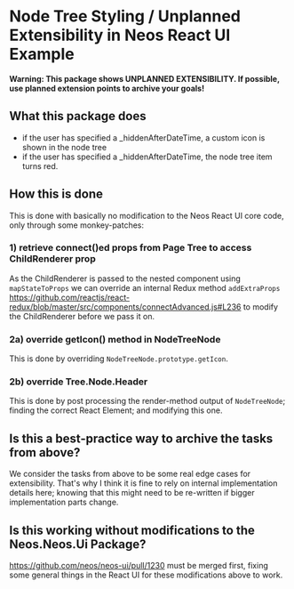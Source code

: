 # Node Tree Styling / Unplanned Extensibility in Neos React UI Example

**Warning: This package shows UNPLANNED EXTENSIBILITY. If possible, use planned extension points to archive your goals!**

## What this package does

- if the user has specified a _hiddenAfterDateTime, a custom icon is shown in the node tree
- if the user has specified a _hiddenAfterDateTime, the node tree item turns red.

## How this is done

This is done with basically no modification to the Neos React UI core code,
only through some monkey-patches:

### 1) retrieve connect()ed props from Page Tree to access ChildRenderer prop 

As the ChildRenderer is passed to the nested component using `mapStateToProps` we can override an internal
Redux method `addExtraProps` https://github.com/reactjs/react-redux/blob/master/src/components/connectAdvanced.js#L236
to modify the ChildRenderer before we pass it on.
     
### 2a) override getIcon() method in NodeTreeNode

This is done by overriding `NodeTreeNode.prototype.getIcon`.

### 2b) override Tree.Node.Header

This is done by post processing the render-method output of
`NodeTreeNode`; finding the correct React Element; and modifying
this one.


## Is this a best-practice way to archive the tasks from above?

We consider the tasks from above to be some real edge cases for
extensibility. That's why I think it is fine to rely on internal
implementation details here; knowing that this might need to be
re-written if bigger implementation parts change.

## Is this working without modifications to the Neos.Neos.Ui Package?

https://github.com/neos/neos-ui/pull/1230 must be merged first,
fixing some general things in the React UI for these modifications
above to work. 
